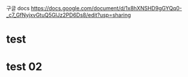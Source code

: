 구글 docs
https://docs.google.com/document/d/1x8hXNSHD9gGYQq0-_c7_GfNyjxvGtuQ5GlJz2PD6Ds8/edit?usp=sharing
# test
# test 02



